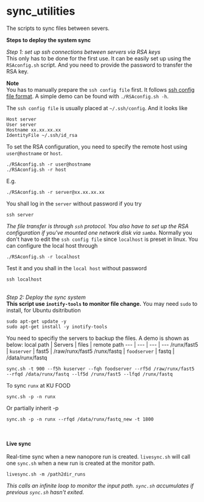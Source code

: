 # sync_utilities
The scripts to sync files between severs.

**Steps to deploy the system sync**

*Step 1: set up ssh connections between servers via RSA keys*<br>
This only has to be done for the first use. It can be easily set up using the `RSAconfig.sh` script. And you need to provide the password to transfer the RSA key.

**Note**<br>
You has to manually prepare the `ssh config file` first. It follows [ssh config file format](https://man7.org/linux/man-pages/man5/ssh_config.5.html). A simple demo can be found with `./RSAconfig.sh -h`.

The `ssh config file` is usually placed at `~/.ssh/config`. And it looks like
```
Host server
User server
Hostname xx.xx.xx.xx
IdentityFile ~/.ssh/id_rsa
```
To set the RSA configuration, you need to specify the remote host using `user@hostname` or `host`.
```
./RSAconfig.sh -r user@hostname
./RSAconfig.sh -r host
```
E.g.
```
./RSAconfig.sh -r server@xx.xx.xx.xx
```
You shall log in the `server` without password if you try
```
ssh server
```
*The file transfer is through `ssh` protocol. You also have to set up the RSA configuration if you've mounted one network disk via `samba`.* Normally you don't have to edit the `ssh config file` since `localhost` is preset in linux. You can configure the local host through
```
./RSAconfig.sh -r localhost
```
Test it and you shall in the `local host` without password
```
ssh localhost
```
<br>*Step 2: Deploy the sync system*<br>
**This script use `inotify-tools` to monitor file change.**
You may need `sudo` to install, for Ubuntu dsitribution
```
sudo apt-get update -y
sudo apt-get install -y inotify-tools
```

You need to specifiy the servers to backup the files. A demo is shown as below:
local path | Servers | files | remote path
--- | --- | --- | ---
/runx/fast5 | `kuserver` | fast5 | /raw/runx/fast5
/runx/fastq | `foodserver` | fastq | /data/runx/fastq
```
sync.sh -t 900 --f5h kuserver --fqh foodserver --rf5d /raw/runx/fast5 --rfqd /data/runx/fastq --lf5d /runx/fast5 --lfqd /runx/fastq
```
To sync `runx` at KU FOOD
```
sync.sh -p -n runx
```
Or partially inherit -p
```
sync.sh -p -n runx --rfqd /data/runx/fastq_new -t 1800
```
<br><br>**Live sync**<br><br>
Real-time sync when a new nanopore run is created.
`livesync.sh` will call one `sync.sh` when a new run is created at the monitor path.
```
livesync.sh -m /path2dir_runs
```
*This calls an infinite loop to monitor the input path. `sync.sh` accumulates if previous `sync.sh` hasn't exited.*


